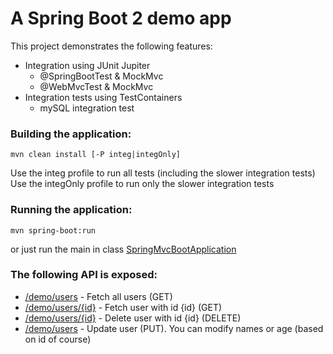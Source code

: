# A Spring Boot 2 demo app 

This project demonstrates the following features:
* Integration using JUnit Jupiter
  * @SpringBootTest & MockMvc
  * @WebMvcTest & MockMvc
* Integration tests using TestContainers
  *  mySQL integration test
  
### Building the application:
```
mvn clean install [-P integ|integOnly]
```
Use the integ profile to run all tests (including the slower integration tests)
Use the integOnly profile to run only the slower integration tests
### Running the application:
```
mvn spring-boot:run
```
or just run the main in class [SpringMvcBootApplication](src/main/java/com/att/training/spring/boot/demo/SpringMvcBootApplication.java)

### The following API is exposed:
* [/demo/users](http://localhost:8090/demo/users) - Fetch all users (GET)
* [/demo/users/{id}](http://localhost:8090/demo/users/1) - Fetch user with id {id} (GET)
* [/demo/users/{id}](http://localhost:8090/demo/users/1) - Delete user with id {id} (DELETE)
* [/demo/users](http://localhost:8090/demo/users) - Update user (PUT). You can modify names or age (based on id of course)